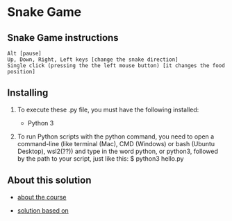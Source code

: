 # Snake Game

## Snake Game instructions

    Alt [pause]
    Up, Down, Right, Left keys [change the snake direction]
    Single click (pressing the the left mouse button) [it changes the food position]

## Installing

1. To execute these .py file, you must have the following installed:

   - Python 3

2. To run Python scripts with the python command, you need to open a command-line (like terminal (Mac), CMD (Windows) or bash (Ubuntu Desktop), wsl2(??)) and type in the word python, or python3, followed by the path to your script, just like this:
    $ python3 hello.py

## About this solution

- [about the course](https://www.linkedin.com/learning/building-the-classic-snake-game-with-python)<p>
- [solution based on](https://github.com/LinkedInLearning/snake-game-python-2896343)

